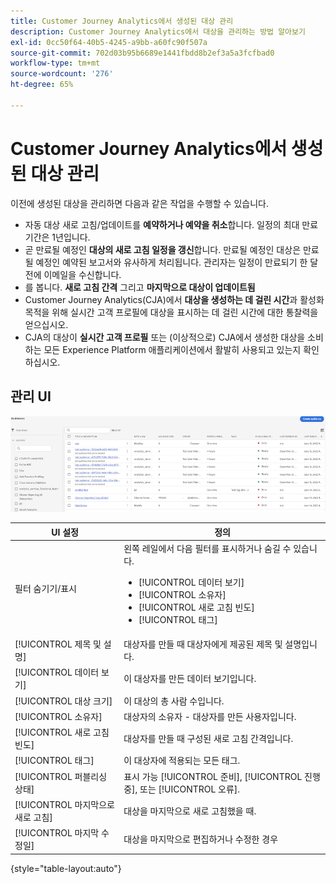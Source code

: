 ```yaml
---
title: Customer Journey Analytics에서 생성된 대상 관리
description: Customer Journey Analytics에서 대상을 관리하는 방법 알아보기
exl-id: 0cc50f64-40b5-4245-a9bb-a60fc90f507a
source-git-commit: 702d03b95b6689e1441fbdd8b2ef3a5a3fcfbad0
workflow-type: tm+mt
source-wordcount: '276'
ht-degree: 65%

---
```


# Customer Journey Analytics에서 생성된 대상 관리

이전에 생성된 대상을 관리하면 다음과 같은 작업을 수행할 수 있습니다.

* 자동 대상 새로 고침/업데이트를 **예약하거나 예약을 취소**&#x200B;합니다. 일정의 최대 만료 기간은 1년입니다.
* 곧 만료될 예정인 **대상의 새로 고침 일정을 갱신**&#x200B;합니다. 만료될 예정인 대상은 만료될 예정인 예약된 보고서와 유사하게 처리됩니다. 관리자는 일정이 만료되기 한 달 전에 이메일을 수신합니다.
* 를 봅니다. **새로 고침 간격** 그리고 **마지막으로 대상이 업데이트됨**
* Customer Journey Analytics(CJA)에서 **대상을 생성하는 데 걸린 시간**&#x200B;과 활성화 목적을 위해 실시간 고객 프로필에 대상을 표시하는 데 걸린 시간에 대한 통찰력을 얻으십시오.
* CJA의 대상이 **실시간 고객 프로필** 또는 (이상적으로) CJA에서 생성한 대상을 소비하는 모든 Experience Platform 애플리케이션에서 활발히 사용되고 있는지 확인하십시오.

## 관리 UI

![](assets/manage.png)

| UI 설정 | 정의 |
| --- | --- |
| 필터 숨기기/표시 | 왼쪽 레일에서 다음 필터를 표시하거나 숨길 수 있습니다. <ul><li>[!UICONTROL 데이터 보기]</li><li>[!UICONTROL 소유자]</li><li>[!UICONTROL 새로 고침 빈도]</li><li>[!UICONTROL 태그]</li></ul> |
| [!UICONTROL 제목 및 설명] | 대상자를 만들 때 대상자에게 제공된 제목 및 설명입니다. |
| [!UICONTROL 데이터 보기] | 이 대상자를 만든 데이터 보기입니다. |
| [!UICONTROL 대상 크기] | 이 대상의 총 사람 수입니다. |
| [!UICONTROL 소유자] | 대상자의 소유자 - 대상자를 만든 사용자입니다. |
| [!UICONTROL 새로 고침 빈도] | 대상자를 만들 때 구성된 새로 고침 간격입니다. |
| [!UICONTROL 태그] | 이 대상자에 적용되는 모든 태그. |
| [!UICONTROL 퍼블리싱 상태] | 표시 가능 [!UICONTROL 준비], [!UICONTROL 진행 중], 또는 [!UICONTROL 오류]. |
| [!UICONTROL  마지막으로 새로 고침] | 대상을 마지막으로 새로 고침했을 때. |
| [!UICONTROL 마지막 수정일] | 대상을 마지막으로 편집하거나 수정한 경우 |

{style=&quot;table-layout:auto&quot;}
